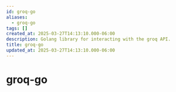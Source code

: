 ```yaml
---
id: groq-go
aliases:
  - groq-go
tags: []
created_at: 2025-03-27T14:13:10.000-06:00
description: Golang library for interacting with the groq API.
title: groq-go
updated_at: 2025-03-27T14:13:10.000-06:00
---
```


# groq-go
